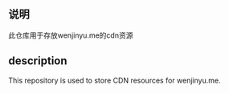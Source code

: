 ## 说明

此仓库用于存放wenjinyu.me的cdn资源

## description

This repository is used to store CDN resources for wenjinyu.me.
